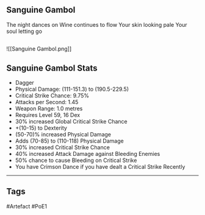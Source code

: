 ## Sanguine Gambol
The night dances on
Wine continues to flow
Your skin looking pale
Your soul letting go
##
![[Sanguine Gambol.png]]
## Sanguine Gambol Stats
- Dagger
- Physical Damage: (111-151.3) to (190.5-229.5)
- Critical Strike Chance: 9.75%
- Attacks per Second: 1.45
- Weapon Range: 1.0 metres
- Requires Level 59, 16 Dex
- 30% increased Global Critical Strike Chance
- +(10-15) to Dexterity
- (50-70)% increased Physical Damage
- Adds (70-85) to (110-118) Physical Damage
- 30% increased Critical Strike Chance
- 40% increased Attack Damage against Bleeding Enemies
- 50% chance to cause Bleeding on Critical Strike
- You have Crimson Dance if you have dealt a Critical Strike Recently


---
## Tags
#Artefact
#PoE1